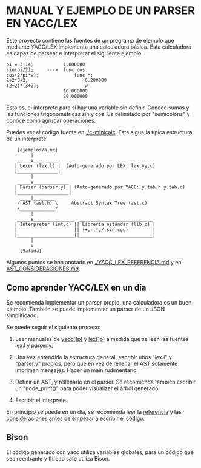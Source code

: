MANUAL Y EJEMPLO DE UN PARSER EN YACC/LEX
=========================================

Este proyecto contiene las fuentes de un programa de ejemplo que mediante
YACC/LEX implementa una calculadora básica. Esta calculadora es capaz
de parsear e interpretar el siguiente ejemplo:

    pi = 3.14;           1.000000
    sin(pi/2);     --->  func cos:
    cos(2*pi*w);             func *:
    2+2*3+2;                     6.280000
    (2+2)*(3+2);                 w
                         10.000000
                         20.000000

Esto es, el interprete para si hay una variable sin definir. Conoce
sumas y las funciones trigonométricas sin y cos. Es delimitado por
"semicolons" y conoce como agrupar operaciones.

Puedes ver el código fuente en [./c-minicalc](./c-minicalc). Este sigue
la típica estructura de un interprete.

        [ejemplos/a.mc]
             |
        _____V_________
       | Lexer (lex.l) |  (Auto-generado por LEX: lex.yy.c)
       |_______________|
             |
        _____V_____________
       | Parser (parser.y) | (Auto-generado por YACC: y.tab.h y.tab.c)
       |___________________|
         ____|________
        / AST (ast.h) \     Abstract Syntax Tree (ast.c)
        \_____________/
             |
        _____V_______________  ___________________________
       | Interpreter (int.c) || Librería estándar (lib.c) |
       |                     || (+,-,*,/,sin,cos)         |
       |_____________________||___________________________|
             |
             V
         [Salida]

Algunos puntos se han anotado en [./YACC_LEX_REFERENCIA.md](./YACC_LEX_REFERENCIA.md) y en
[AST_CONSIDERACIONES.md](./AST_CONSIDERACIONES.md).

## Como aprender YACC/LEX en un día

Se recomienda implementar un parser propio, una calculadora es un
buen ejemplo. También se puede implementar un parser de un JSON
simplificado.

Se puede seguir el siguiente proceso:

1. Leer manuales de [yacc(1p)](https://raw.githubusercontent.com/harkaitz/c-yacc-lex-ejemplo/master/doc/yacc.1p.pdf) y [lex(1p)](https://raw.githubusercontent.com/harkaitz/c-yacc-lex-ejemplo/master/doc/lex.1p.pdf) a medida
   que se leen las fuentes [lex.l](./c-minicalc/lex.l) y [parser.y](./c-minicalc/parser.l).

2. Una vez entendido la estructura general, escribir unos "lex.l" y "parser.y" propios, pero
   que en vez de rellenar el AST solamente impriman mensajes. Hacer un main rudimentario.

3. Definir un AST, y rellenarlo en el parser. Se recomienda también escribir un "node_print()"
   para poder visualizar el árbol generado.

4. Escribir el interprete.

En principio se puede en un día, se recomienda leer la [referencia](./YACC_LEX_REFERENCIA.md) y
las [consideraciones](./AST_CONSIDERACIONES.md) antes de empezar a escribir el código.

## Bison

El código generado con yacc utiliza variables globales, para un código que sea reentrante y
thread safe utiliza Bison.
